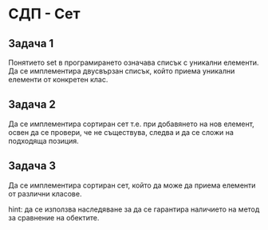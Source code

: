 # СДП - Сет

## Задача 1
Понятието set в програмирането означава списък с уникални елементи. Да се имплементира двусвързан списък, който приема уникални елементи от конкретен клас.

## Задача 2
Да се имплементира сортиран сет т.е. при добавянето на нов елемент, освен да се провери, че не съществува, следва и да се сложи на подходяща позиция.

## Задача 3
Да се имплементира сортиран сет, който да може да приема елементи от различни класове. 

hint: да се използва наследяване за да се гарантира наличието на метод за сравнение на обектите.